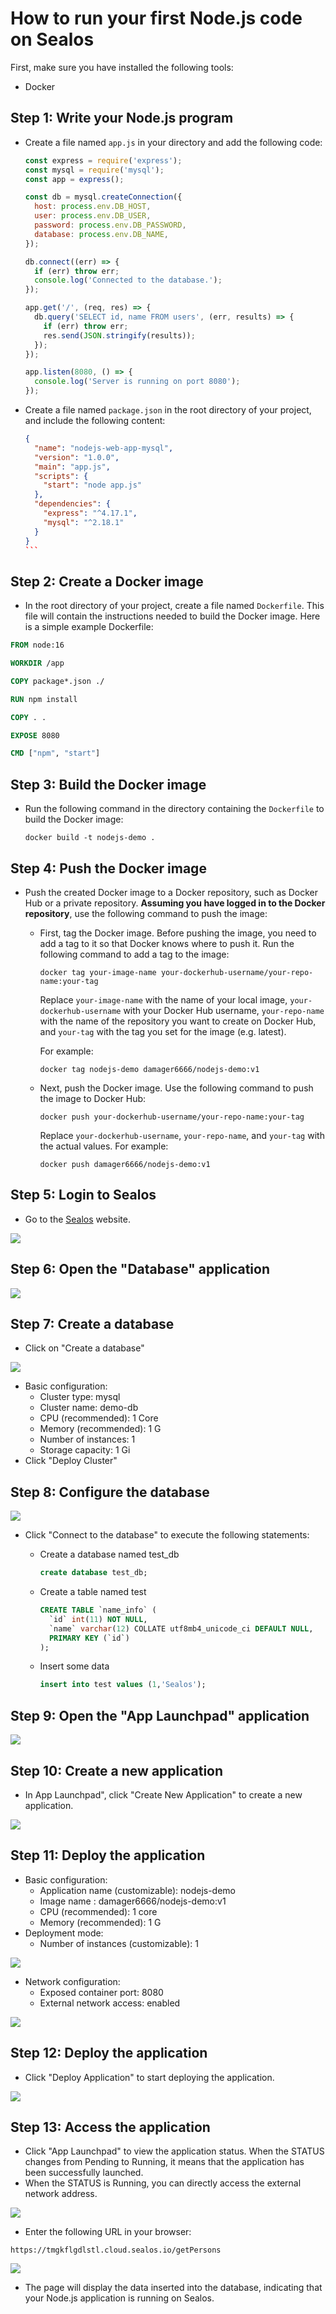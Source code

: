 # How to run your first Node.js code on Sealos

First, make sure you have installed the following tools:

- Docker

## Step 1: Write your Node.js program

- Create a file named `app.js` in your directory and add the following code:

  ```js
  const express = require('express');
  const mysql = require('mysql');
  const app = express();
  
  const db = mysql.createConnection({
    host: process.env.DB_HOST,
    user: process.env.DB_USER,
    password: process.env.DB_PASSWORD,
    database: process.env.DB_NAME,
  });
  
  db.connect((err) => {
    if (err) throw err;
    console.log('Connected to the database.');
  });
  
  app.get('/', (req, res) => {
    db.query('SELECT id, name FROM users', (err, results) => {
      if (err) throw err;
      res.send(JSON.stringify(results));
    });
  });
  
  app.listen(8080, () => {
    console.log('Server is running on port 8080');
  });
  ```

- Create a file named `package.json` in the root directory of your project, and include the following content:

  ~~~json
  {
    "name": "nodejs-web-app-mysql",
    "version": "1.0.0",
    "main": "app.js",
    "scripts": {
      "start": "node app.js"
    },
    "dependencies": {
      "express": "^4.17.1",
      "mysql": "^2.18.1"
    }
  }
  ```
  ~~~

## Step 2: Create a Docker image

- In the root directory of your project, create a file named `Dockerfile`. This file will contain the instructions needed to build the Docker image. Here is a simple example Dockerfile:

```dockerfile
FROM node:16

WORKDIR /app

COPY package*.json ./

RUN npm install

COPY . .

EXPOSE 8080

CMD ["npm", "start"]
```

## Step 3: Build the Docker image

- Run the following command in the directory containing the `Dockerfile` to build the Docker image:

  ```
  docker build -t nodejs-demo .
  ```

## Step 4: Push the Docker image

- Push the created Docker image to a Docker repository, such as Docker Hub or a private repository. **Assuming you have logged in to the Docker repository**, use the following command to push the image:

  - First, tag the Docker image. Before pushing the image, you need to add a tag to it so that Docker knows where to push it. Run the following command to add a tag to the image:

    ```
    docker tag your-image-name your-dockerhub-username/your-repo-name:your-tag
    ```

    Replace `your-image-name` with the name of your local image, `your-dockerhub-username` with your Docker Hub username, `your-repo-name` with the name of the repository you want to create on Docker Hub, and `your-tag` with the tag you set for the image (e.g. latest).

    For example:

    ```
    docker tag nodejs-demo damager6666/nodejs-demo:v1
    ```

  - Next, push the Docker image. Use the following command to push the image to Docker Hub:

    ```
    docker push your-dockerhub-username/your-repo-name:your-tag
    ```

    Replace `your-dockerhub-username`, `your-repo-name`, and `your-tag` with the actual values. For example:

    ```
    docker push damager6666/nodejs-demo:v1
    ```

## Step 5: Login to Sealos

- Go to the [Sealos](https://cloud.sealos.io/) website.

![](/images/java-example-0.png)

## Step 6: Open the "Database" application

![](/images/java-example-10.png)

## Step 7: Create a database

- Click on "Create a database"

![](/images/java-example-11.png)

- Basic configuration:
  - Cluster type: mysql
  - Cluster name: demo-db
  - CPU (recommended): 1 Core
  - Memory (recommended): 1 G
  - Number of instances: 1
  - Storage capacity: 1 Gi
- Click "Deploy Cluster"

## Step 8: Configure the database

![](/images/java-example-12.png)

- Click "Connect to the database" to execute the following statements:

  - Create a database named test_db

    ```sql
    create database test_db;
    ```

  - Create a table named test

    ```sql
    CREATE TABLE `name_info` (
      `id` int(11) NOT NULL,
      `name` varchar(12) COLLATE utf8mb4_unicode_ci DEFAULT NULL,
      PRIMARY KEY (`id`)
    );
    ```

  - Insert some data

    ```sql
    insert into test values (1,'Sealos');
    ```

## Step 9: Open the "App Launchpad" application

![](/images/java-example-3.png)

## Step 10: Create a new application

- In App Launchpad", click "Create New Application" to create a new application.

![](/images/java-example-4.png)

## Step 11: Deploy the application

- Basic configuration:
  - Application name (customizable): nodejs-demo
  - Image name : damager6666/nodejs-demo:v1
  - CPU (recommended): 1 core
  - Memory (recommended): 1 G
- Deployment mode:
  - Number of instances (customizable): 1

![](/images/nodejs-example-0.png)

- Network configuration:
  - Exposed container port: 8080
  - External network access: enabled

![](/images/java-example-6.png)

## Step 12: Deploy the application

- Click "Deploy Application" to start deploying the application.

![](/images/java-example-7.png)

## Step 13: Access the application

- Click "App Launchpad" to view the application status. When the STATUS changes from Pending to Running, it means that the application has been successfully launched.
- When the STATUS is Running, you can directly access the external network address.

![](/images/java-example-8.png)

- Enter the following URL in your browser:

```
https://tmgkflgdlstl.cloud.sealos.io/getPersons
```

![](/images/nodejs-example-1.png)

- The page will display the data inserted into the database, indicating that your Node.js application is running on Sealos.